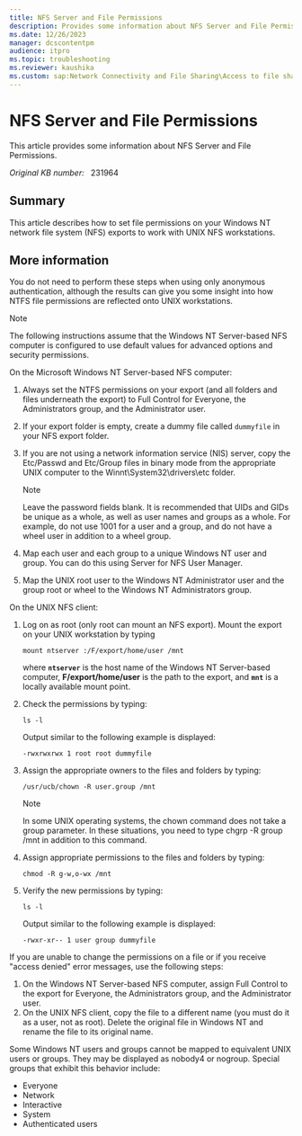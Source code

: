 ```yaml
---
title: NFS Server and File Permissions
description: Provides some information about NFS Server and File Permissions.
ms.date: 12/26/2023
manager: dcscontentpm
audience: itpro
ms.topic: troubleshooting
ms.reviewer: kaushika
ms.custom: sap:Network Connectivity and File Sharing\Access to file shares (SMB), csstroubleshoot
---
```

# NFS Server and File Permissions

This article provides some information about NFS Server and File Permissions.

_Original KB number:_ &nbsp; 231964

## Summary

This article describes how to set file permissions on your Windows NT network file system (NFS) exports to work with UNIX NFS workstations.

## More information

You do not need to perform these steps when using only anonymous authentication, although the results can give you some insight into how NTFS file permissions are reflected onto UNIX workstations.

> [!NOTE]
> The following instructions assume that the Windows NT Server-based NFS computer is configured to use default values for advanced options and security permissions.

On the Microsoft Windows NT Server-based NFS computer:

1. Always set the NTFS permissions on your export (and all folders and files underneath the export) to Full Control for Everyone, the Administrators group, and the Administrator user.
2. If your export folder is empty, create a dummy file called `dummyfile` in your NFS export folder.
3. If you are not using a network information service (NIS) server, copy the Etc/Passwd and Etc/Group files in binary mode from the appropriate UNIX computer to the Winnt\System32\drivers\etc folder.

    > [!NOTE]
    > Leave the password fields blank. It is recommended that UIDs and GIDs be unique as a whole, as well as user names and groups as a whole. For example, do not use 1001 for a user and a group, and do not have a wheel user in addition to a wheel group.
4. Map each user and each group to a unique Windows NT user and group. You can do this using Server for NFS User Manager.
5. Map the UNIX root user to the Windows NT Administrator user and the group root or wheel to the Windows NT Administrators group.  

On the UNIX NFS client:

1. Log on as root (only root can mount an NFS export). Mount the export on your UNIX workstation by typing  

    ```console
    mount ntserver :/F/export/home/user /mnt  
    ```  

    where **`ntserver`** is the host name of the Windows NT Server-based computer, **F/export/home/user** is the path to the export, and **`mnt`** is a locally available mount point.

2. Check the permissions by typing:  

    ```console
    ls -l  
    ```

    Output similar to the following example is displayed:  

    ```console
    -rwxrwxrwx 1 root root dummyfile
    ```

3. Assign the appropriate owners to the files and folders by typing:  

    ```console
    /usr/ucb/chown -R user.group /mnt  
    ```

    > [!NOTE]
    > In some UNIX operating systems, the chown command does not take a group parameter. In these situations, you need to type chgrp -R group /mnt in addition to this command.

4. Assign appropriate permissions to the files and folders by typing:  

    ```console  
    chmod -R g-w,o-wx /mnt  
    ```

5. Verify the new permissions by typing:  

    ```console
    ls -l  
    ```

    Output similar to the following example is displayed:  

    ```console  
    -rwxr-xr-- 1 user group dummyfile  
    ```

If you are unable to change the permissions on a file or if you receive "access denied" error messages, use the following steps:

1. On the Windows NT Server-based NFS computer, assign Full Control to the export for Everyone, the Administrators group, and the Administrator user.
2. On the UNIX NFS client, copy the file to a different name (you must do it as a user, not as root). Delete the original file in Windows NT and rename the file to its original name.  

Some Windows NT users and groups cannot be mapped to equivalent UNIX users or groups. They may be displayed as nobody4 or nogroup. Special groups that exhibit this behavior include:

- Everyone
- Network
- Interactive
- System
- Authenticated users

